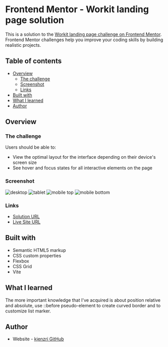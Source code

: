 <!-- Understand display: inline-block
Where should I set the space (margin) between blocks. Should the parent add padding or children add margin? How to share margin between children ? -->


# Frontend Mentor - Workit landing page solution

This is a solution to the [Workit landing page challenge on Frontend Mentor](https://www.frontendmentor.io/challenges/workit-landing-page-2fYnyle5lu). Frontend Mentor challenges help you improve your coding skills by building realistic projects. 

## Table of contents

- [Overview](#overview)
  - [The challenge](#the-challenge)
  - [Screenshot](#screenshot)
  - [Links](#links)
- [Built with](#built-with)
- [What I learned](#what-i-learned)
- [Author](#author)

## Overview

### The challenge

Users should be able to:

- View the optimal layout for the interface depending on their device's screen size
- See hover and focus states for all interactive elements on the page

### Screenshot

![](./screenshots/screenshot-desktop.png "desktop")
![](./screenshots/screenshot-tablet.png "tablet")
![](./screenshots/screenshot-mobile-1.png "mobile top")
![](./screenshots/screenshot-mobile-2.png "mobile bottom")

### Links

- [Solution URL](https://github.com/kjenzri/frontend-mentor-challenges/tree/main/workit-landing-page)
- [Live Site URL](https://kjenzri.github.io/frontend-mentor-challenges/workit-landing-page)

## Built with

- Semantic HTML5 markup
- CSS custom properties
- Flexbox
- CSS Grid
- Vite


## What I learned

The more important knowledge that I've acquired is about position relative and absolute, use ::before pseudo-element to create curved border and to customize list marker.

## Author

- Website - [kjenzri GitHub](https://github.com/kjenzri)
